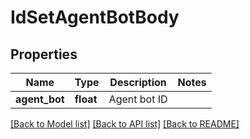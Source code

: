 # IdSetAgentBotBody

## Properties
Name | Type | Description | Notes
------------ | ------------- | ------------- | -------------
**agent_bot** | **float** | Agent bot ID | 

[[Back to Model list]](../README.md#documentation-for-models) [[Back to API list]](../README.md#documentation-for-api-endpoints) [[Back to README]](../README.md)

